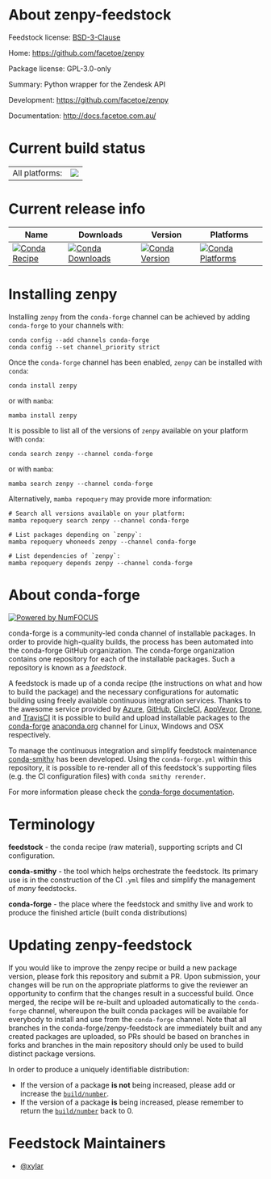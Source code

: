 About zenpy-feedstock
=====================

Feedstock license: [BSD-3-Clause](https://github.com/conda-forge/zenpy-feedstock/blob/main/LICENSE.txt)

Home: https://github.com/facetoe/zenpy

Package license: GPL-3.0-only

Summary: Python wrapper for the Zendesk API

Development: https://github.com/facetoe/zenpy

Documentation: http://docs.facetoe.com.au/

Current build status
====================


<table><tr><td>All platforms:</td>
    <td>
      <a href="https://dev.azure.com/conda-forge/feedstock-builds/_build/latest?definitionId=15432&branchName=main">
        <img src="https://dev.azure.com/conda-forge/feedstock-builds/_apis/build/status/zenpy-feedstock?branchName=main">
      </a>
    </td>
  </tr>
</table>

Current release info
====================

| Name | Downloads | Version | Platforms |
| --- | --- | --- | --- |
| [![Conda Recipe](https://img.shields.io/badge/recipe-zenpy-green.svg)](https://anaconda.org/conda-forge/zenpy) | [![Conda Downloads](https://img.shields.io/conda/dn/conda-forge/zenpy.svg)](https://anaconda.org/conda-forge/zenpy) | [![Conda Version](https://img.shields.io/conda/vn/conda-forge/zenpy.svg)](https://anaconda.org/conda-forge/zenpy) | [![Conda Platforms](https://img.shields.io/conda/pn/conda-forge/zenpy.svg)](https://anaconda.org/conda-forge/zenpy) |

Installing zenpy
================

Installing `zenpy` from the `conda-forge` channel can be achieved by adding `conda-forge` to your channels with:

```
conda config --add channels conda-forge
conda config --set channel_priority strict
```

Once the `conda-forge` channel has been enabled, `zenpy` can be installed with `conda`:

```
conda install zenpy
```

or with `mamba`:

```
mamba install zenpy
```

It is possible to list all of the versions of `zenpy` available on your platform with `conda`:

```
conda search zenpy --channel conda-forge
```

or with `mamba`:

```
mamba search zenpy --channel conda-forge
```

Alternatively, `mamba repoquery` may provide more information:

```
# Search all versions available on your platform:
mamba repoquery search zenpy --channel conda-forge

# List packages depending on `zenpy`:
mamba repoquery whoneeds zenpy --channel conda-forge

# List dependencies of `zenpy`:
mamba repoquery depends zenpy --channel conda-forge
```


About conda-forge
=================

[![Powered by
NumFOCUS](https://img.shields.io/badge/powered%20by-NumFOCUS-orange.svg?style=flat&colorA=E1523D&colorB=007D8A)](https://numfocus.org)

conda-forge is a community-led conda channel of installable packages.
In order to provide high-quality builds, the process has been automated into the
conda-forge GitHub organization. The conda-forge organization contains one repository
for each of the installable packages. Such a repository is known as a *feedstock*.

A feedstock is made up of a conda recipe (the instructions on what and how to build
the package) and the necessary configurations for automatic building using freely
available continuous integration services. Thanks to the awesome service provided by
[Azure](https://azure.microsoft.com/en-us/services/devops/), [GitHub](https://github.com/),
[CircleCI](https://circleci.com/), [AppVeyor](https://www.appveyor.com/),
[Drone](https://cloud.drone.io/welcome), and [TravisCI](https://travis-ci.com/)
it is possible to build and upload installable packages to the
[conda-forge](https://anaconda.org/conda-forge) [anaconda.org](https://anaconda.org/)
channel for Linux, Windows and OSX respectively.

To manage the continuous integration and simplify feedstock maintenance
[conda-smithy](https://github.com/conda-forge/conda-smithy) has been developed.
Using the ``conda-forge.yml`` within this repository, it is possible to re-render all of
this feedstock's supporting files (e.g. the CI configuration files) with ``conda smithy rerender``.

For more information please check the [conda-forge documentation](https://conda-forge.org/docs/).

Terminology
===========

**feedstock** - the conda recipe (raw material), supporting scripts and CI configuration.

**conda-smithy** - the tool which helps orchestrate the feedstock.
                   Its primary use is in the construction of the CI ``.yml`` files
                   and simplify the management of *many* feedstocks.

**conda-forge** - the place where the feedstock and smithy live and work to
                  produce the finished article (built conda distributions)


Updating zenpy-feedstock
========================

If you would like to improve the zenpy recipe or build a new
package version, please fork this repository and submit a PR. Upon submission,
your changes will be run on the appropriate platforms to give the reviewer an
opportunity to confirm that the changes result in a successful build. Once
merged, the recipe will be re-built and uploaded automatically to the
`conda-forge` channel, whereupon the built conda packages will be available for
everybody to install and use from the `conda-forge` channel.
Note that all branches in the conda-forge/zenpy-feedstock are
immediately built and any created packages are uploaded, so PRs should be based
on branches in forks and branches in the main repository should only be used to
build distinct package versions.

In order to produce a uniquely identifiable distribution:
 * If the version of a package **is not** being increased, please add or increase
   the [``build/number``](https://docs.conda.io/projects/conda-build/en/latest/resources/define-metadata.html#build-number-and-string).
 * If the version of a package **is** being increased, please remember to return
   the [``build/number``](https://docs.conda.io/projects/conda-build/en/latest/resources/define-metadata.html#build-number-and-string)
   back to 0.

Feedstock Maintainers
=====================

* [@xylar](https://github.com/xylar/)

